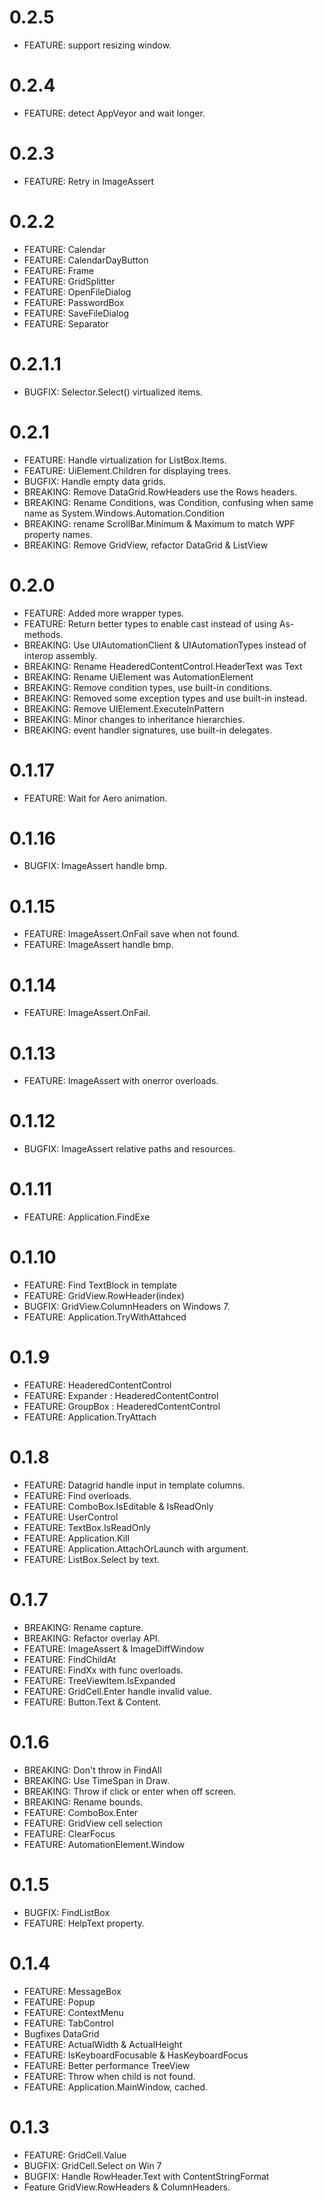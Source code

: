 # 0.2.5
* FEATURE: support resizing window.

# 0.2.4
* FEATURE: detect AppVeyor and wait longer.

# 0.2.3
* FEATURE: Retry in ImageAssert

# 0.2.2
* FEATURE: Calendar
* FEATURE: CalendarDayButton
* FEATURE: Frame
* FEATURE: GridSplitter
* FEATURE: OpenFileDialog
* FEATURE: PasswordBox
* FEATURE: SaveFileDialog
* FEATURE: Separator

# 0.2.1.1
* BUGFIX: Selector.Select() virtualized items.

# 0.2.1
* FEATURE: Handle virtualization for ListBox.Items.
* FEATURE: UiElement.Children for displaying trees.
* BUGFIX: Handle empty data grids.
* BREAKING: Remove DataGrid.RowHeaders use the Rows headers.
* BREAKING: Rename Conditions, was Condition, confusing when same name as System.Windows.Automation.Condition
* BREAKING: rename ScrollBar.Minimum & Maximum to match WPF property names.
* BREAKING: Remove GridView, refactor DataGrid & ListView

# 0.2.0
* FEATURE: Added more wrapper types.
* FEATURE: Return better types to enable cast instead of using As-methods.
* BREAKING: Use UIAutomationClient & UIAutomationTypes instead of interop assembly.
* BREAKING: Rename HeaderedContentControl.HeaderText was Text
* BREAKING: Rename UiElement was AutomationElement
* BREAKING: Remove condition types, use built-in conditions.
* BREAKING: Removed some exception types and use built-in instead.
* BREAKING: Remove UIElement.ExecuteInPattern
* BREAKING: Minor changes to inheritance hierarchies.
* BREAKING: event handler signatures, use built-in delegates.

# 0.1.17
* FEATURE: Wait for Aero animation.

# 0.1.16
* BUGFIX: ImageAssert handle bmp.

# 0.1.15
* FEATURE: ImageAssert.OnFail save when not found.
* FEATURE: ImageAssert handle bmp.

# 0.1.14
* FEATURE: ImageAssert.OnFail.

# 0.1.13
* FEATURE: ImageAssert with onerror overloads.

# 0.1.12
* BUGFIX: ImageAssert relative paths and resources.

# 0.1.11
* FEATURE: Application.FindExe

# 0.1.10
* FEATURE: Find TextBlock in template
* FEATURE: GridView.RowHeader(index)
* BUGFIX: GridView.ColumnHeaders on Windows 7.
* FEATURE: Application.TryWithAttahced

# 0.1.9
* FEATURE: HeaderedContentControl
* FEATURE: Expander : HeaderedContentControl
* FEATURE: GroupBox : HeaderedContentControl
* FEATURE: Application.TryAttach

# 0.1.8
* FEATURE: Datagrid handle input in template columns.
* FEATURE: Find overloads.
* FEATURE: ComboBox.IsEditable & IsReadOnly
* FEATURE: UserControl
* FEATURE: TextBox.IsReadOnly
* FEATURE: Application.Kill
* FEATURE: Application.AttachOrLaunch with argument.
* FEATURE: ListBox.Select by text.

# 0.1.7
* BREAKING: Rename capture.
* BREAKING: Refactor overlay API.
* FEATURE: ImageAssert & ImageDiffWindow
* FEATURE: FindChildAt
* FEATURE: FindXx with func overloads.
* FEATURE: TreeViewItem.IsExpanded
* FEATURE: GridCell.Enter handle invalid value.
* FEATURE: Button.Text & Content.

# 0.1.6
* BREAKING: Don't throw in FindAll
* BREAKING: Use TimeSpan in Draw.
* BREAKING: Throw if click or enter when off screen.
* BREAKING: Rename bounds.
* FEATURE: ComboBox.Enter
* FEATURE: GridView cell selection
* FEATURE: ClearFocus
* FEATURE: AutomationElement.Window

# 0.1.5
* BUGFIX: FindListBox
* FEATURE: HelpText property.

# 0.1.4
* FEATURE: MessageBox
* FEATURE: Popup
* FEATURE: ContextMenu
* FEATURE: TabControl
* Bugfixes DataGrid
* FEATURE: ActualWidth & ActualHeight
* FEATURE: IsKeyboardFocusable & HasKeyboardFocus
* FEATURE: Better performance TreeView
* FEATURE: Throw when child is not found.
* FEATURE: Application.MainWindow, cached.

# 0.1.3
* FEATURE: GridCell.Value
* BUGFIX: GridCell.Select on Win 7
* BUGFIX: Handle RowHeader.Text with ContentStringFormat
* Feature GridView.RowHeaders & ColumnHeaders.